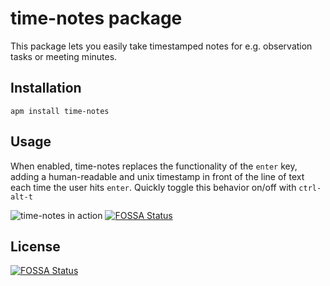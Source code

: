 # time-notes package

This package lets you easily take timestamped notes for e.g. observation tasks or meeting minutes.

## Installation

`apm install time-notes`

## Usage

When enabled, time-notes replaces the functionality of the `enter` key, adding a human-readable and unix timestamp in front of the line of text each time the user hits `enter`. Quickly toggle this behavior on/off with `ctrl-alt-t`


![time-notes in action](http://svencharleer.com/blog/wp-content/uploads/2016/09/time-notes.png)
[![FOSSA Status](https://app.fossa.com/api/projects/git%2Bgithub.com%2Fmagikmw%2Ftime-notes.svg?type=shield)](https://app.fossa.com/projects/git%2Bgithub.com%2Fmagikmw%2Ftime-notes?ref=badge_shield)


## License
[![FOSSA Status](https://app.fossa.com/api/projects/git%2Bgithub.com%2Fmagikmw%2Ftime-notes.svg?type=large)](https://app.fossa.com/projects/git%2Bgithub.com%2Fmagikmw%2Ftime-notes?ref=badge_large)